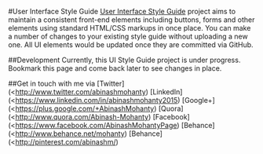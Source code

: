#User Interface Style Guide
[User Interface Style Guide](http://abinashmohanty.github.io/ui-style-guide/) project aims to maintain a consistent front-end elements including buttons, forms and other elements using standard HTML/CSS markups in once place. You can make a number of changes to your existing style guide without uploading a new one. All UI elements would be updated once they are committed via GitHub.

##Development
Currently, this UI Style Guide project is under progress. Bookmark this page and come back later to see changes in place. 


##Get in touch with me via
[Twitter](<http://www.twitter.com/abinashmohanty)
[LinkedIn](<https://www.linkedin.com/in/abinashmohanty2015)
[Google+](<https://plus.google.com/+AbinashMohanty)
[Quora](<http://www.quora.com/Abinash-Mohanty)
[Facebook](<https://www.facebook.com/AbinashMohantyPage)
[Behance](<http://www.behance.net/mohanty)
[Behance](<http://pinterest.com/abinashm/)

